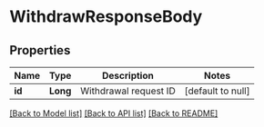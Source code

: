 # WithdrawResponseBody
## Properties

| Name | Type | Description | Notes |
|------------ | ------------- | ------------- | -------------|
| **id** | **Long** | Withdrawal request ID | [default to null] |

[[Back to Model list]](../README.md#documentation-for-models) [[Back to API list]](../README.md#documentation-for-api-endpoints) [[Back to README]](../README.md)


